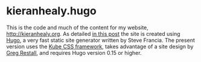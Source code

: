 # kieranhealy.hugo

This is the code and much of the content for my website, http://kieranhealy.org. As detailed [in this post](http://kieranhealy.org/blog/archives/2014/02/24/powered-by-hugo/) the site is created using [Hugo](http://gohugo.io/), a very fast static site generator written by Steve Francia. The present version uses the [Kube CSS framework](http://imperavi.com/kube/), takes advantage of a site design by [Greg Restall](http://consequently.org), and requires Hugo version 0.15 or higher.

